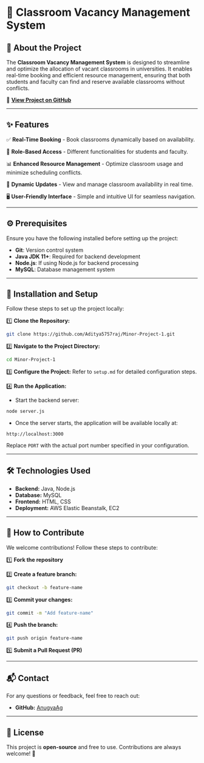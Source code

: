 # 📌 Classroom Vacancy Management System

## 🏫 About the Project
The **Classroom Vacancy Management System** is designed to streamline and optimize the allocation of vacant classrooms in universities. It enables real-time booking and efficient resource management, ensuring that both students and faculty can find and reserve available classrooms without conflicts.

🔗 **[View Project on GitHub](https://github.com/Aditya5757raj/Minor-Project-1)**

---
## ✨ Features
✅ **Real-Time Booking** - Book classrooms dynamically based on availability.

🔑 **Role-Based Access** - Different functionalities for students and faculty.

📊 **Enhanced Resource Management** - Optimize classroom usage and minimize scheduling conflicts.

🔄 **Dynamic Updates** - View and manage classroom availability in real time.

🖥 **User-Friendly Interface** - Simple and intuitive UI for seamless navigation.

---

## ⚙️ Prerequisites
Ensure you have the following installed before setting up the project:
- **Git**: Version control system
- **Java JDK 11+**: Required for backend development
- **Node.js**: If using Node.js for backend processing
- **MySQL**: Database management system

---
## 🚀 Installation and Setup
Follow these steps to set up the project locally:

1️⃣ **Clone the Repository:**
```bash
git clone https://github.com/Aditya5757raj/Minor-Project-1.git
```

2️⃣ **Navigate to the Project Directory:**
```bash
cd Minor-Project-1
```

3️⃣ **Configure the Project:**
Refer to `setup.md` for detailed configuration steps.

4️⃣ **Run the Application:**
- Start the backend server:
```bash
node server.js
```
- Once the server starts, the application will be available locally at:
```
http://localhost:3000
```
Replace `PORT` with the actual port number specified in your configuration.

---
## 🛠 Technologies Used
- **Backend:** Java, Node.js
- **Database:** MySQL
- **Frontend:** HTML, CSS
- **Deployment:** AWS Elastic Beanstalk, EC2

---
## 🤝 How to Contribute
We welcome contributions! Follow these steps to contribute:

1️⃣ **Fork the repository**

2️⃣ **Create a feature branch:**
```bash
git checkout -b feature-name
```

3️⃣ **Commit your changes:**
```bash
git commit -m "Add feature-name"
```

4️⃣ **Push the branch:**
```bash
git push origin feature-name
```

5️⃣ **Submit a Pull Request (PR)**

---
## 📬 Contact
For any questions or feedback, feel free to reach out:
- **GitHub:** [AnugyaAg](https://github.com/AnugyaAg)

---
## 📜 License
This project is **open-source** and free to use. Contributions are always welcome! 🚀

